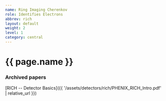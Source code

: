 ```yaml
---
name: Ring Imaging Cherenkov
role: Identifies Electrons
abbrev: rich
layout: default
weight: 2
level: 1
category: central
---
```

# {{ page.name }}
### Archived papers
[RICH -- Detector Basics]({{ '/assets/detectors/rich/PHENIX_RICH_Intro.pdf' | relative_url }})


